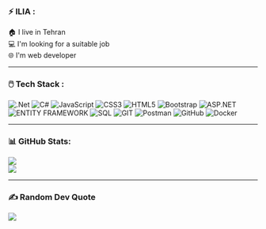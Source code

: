 ### ⚡ ILIA :
🏠 I live in Tehran <br/>
💻 I'm looking for a suitable job<br/>
🌐 I'm web developer

<hr/>

### 🖱️ Tech Stack :
![.Net](https://img.shields.io/badge/.NET-5C2D91?style=flat&logo=.net&logoColor=white) ![C#](https://img.shields.io/badge/c%23-%23239120.svg?style=flat&logo=csharp&logoColor=white) ![JavaScript](https://img.shields.io/badge/Javascript-%23323330.svg?style=flat&logo=javascript&logoColor=%23F7DF1E) ![CSS3](https://img.shields.io/badge/css3-%231572B6.svg?style=flat&logo=css3&logoColor=white) ![HTML5](https://img.shields.io/badge/html5-%23E34F26.svg?style=flat&logo=html5&logoColor=white) ![Bootstrap](https://img.shields.io/badge/Bootstrap-%238511FA.svg?style=flat&logo=bootstrap&logoColor=white) ![ASP.NET](https://img.shields.io/badge/ASP.NET-8A2BE2?style=flat&logo=ASP.NET&logoColor=white) ![ENTITY FRAMEWORK](https://img.shields.io/badge/ENTITY_FRAMEWORK-8A2BE2?style=flat&logo=ENTITY_FRAMEWORK&logoColor=white) ![SQL](https://img.shields.io/badge/SQL-8A2BE2?style=flat&logo=SQL&logoColor=white) ![GIT](https://img.shields.io/badge/Git-fc6d26?style=flat&logo=Git&logoColor=white) ![Postman](https://img.shields.io/badge/Postman-FF6C37?style=flat&logo=Postman&logoColor=white) ![GitHub](https://img.shields.io/badge/github-%23121011.svg?style=flat&logo=github&logoColor=white) ![Docker](https://img.shields.io/badge/Docker-%230db7ed.svg?style=flat&logo=docker&logoColor=white)

<hr/>

### 📊 GitHub Stats:
![](https://github-readme-stats.vercel.app/api?username=ILIA8400&theme=dark&hide_border=false&include_all_commits=true&count_private=true)<br/>
![](https://github-readme-stats.vercel.app/api/top-langs/?username=ILIA8400&theme=dark&hide_border=false&include_all_commits=true&count_private=true&layout=compact)

<hr/>

### ✍️ Random Dev Quote
![](https://quotes-github-readme.vercel.app/api?type=vetical&theme=dark)
